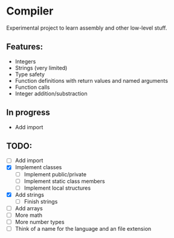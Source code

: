 # Compiler
Experimental project to learn assembly and other low-level stuff.

## Features:
- Integers
- Strings (very limited)
- Type safety
- Function definitions with return values and named arguments
- Function calls
- Integer addition/substraction
## In progress
- Add import
## TODO:
- [ ] Add import
- [x] Implement classes
    - [ ] Implement public/private
    - [ ] Implement static class members
    - [ ] Implement local structures
- [x] Add strings
    - [ ] Finish strings
- [ ] Add arrays
- [ ] More math
- [ ] More number types
- [ ] Think of a name for the language and an file extension

